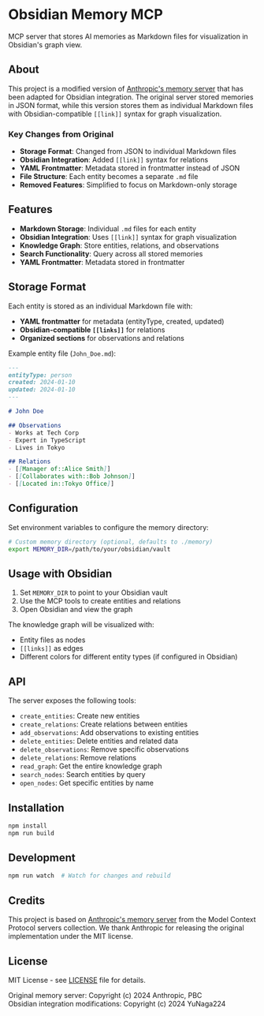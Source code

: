 # Obsidian Memory MCP

MCP server that stores AI memories as Markdown files for visualization in Obsidian's graph view.

## About

This project is a modified version of [Anthropic's memory server](https://github.com/modelcontextprotocol/servers/tree/main/src/memory) that has been adapted for Obsidian integration. The original server stored memories in JSON format, while this version stores them as individual Markdown files with Obsidian-compatible `[[link]]` syntax for graph visualization.

### Key Changes from Original

- **Storage Format**: Changed from JSON to individual Markdown files
- **Obsidian Integration**: Added `[[link]]` syntax for relations
- **YAML Frontmatter**: Metadata stored in frontmatter instead of JSON
- **File Structure**: Each entity becomes a separate `.md` file
- **Removed Features**: Simplified to focus on Markdown-only storage

## Features

- **Markdown Storage**: Individual `.md` files for each entity
- **Obsidian Integration**: Uses `[[link]]` syntax for graph visualization
- **Knowledge Graph**: Store entities, relations, and observations
- **Search Functionality**: Query across all stored memories
- **YAML Frontmatter**: Metadata stored in frontmatter

## Storage Format

Each entity is stored as an individual Markdown file with:

- **YAML frontmatter** for metadata (entityType, created, updated)
- **Obsidian-compatible `[[links]]`** for relations
- **Organized sections** for observations and relations

Example entity file (`John_Doe.md`):
```markdown
---
entityType: person
created: 2024-01-10
updated: 2024-01-10
---

# John Doe

## Observations
- Works at Tech Corp
- Expert in TypeScript
- Lives in Tokyo

## Relations
- [[Manager of::Alice Smith]]
- [[Collaborates with::Bob Johnson]]
- [[Located in::Tokyo Office]]
```

## Configuration

Set environment variables to configure the memory directory:

```bash
# Custom memory directory (optional, defaults to ./memory)
export MEMORY_DIR=/path/to/your/obsidian/vault
```

## Usage with Obsidian

1. Set `MEMORY_DIR` to point to your Obsidian vault
2. Use the MCP tools to create entities and relations
3. Open Obsidian and view the graph

The knowledge graph will be visualized with:
- Entity files as nodes
- `[[links]]` as edges
- Different colors for different entity types (if configured in Obsidian)

## API

The server exposes the following tools:

- `create_entities`: Create new entities
- `create_relations`: Create relations between entities  
- `add_observations`: Add observations to existing entities
- `delete_entities`: Delete entities and related data
- `delete_observations`: Remove specific observations
- `delete_relations`: Remove relations
- `read_graph`: Get the entire knowledge graph
- `search_nodes`: Search entities by query
- `open_nodes`: Get specific entities by name

## Installation

```bash
npm install
npm run build
```

## Development

```bash
npm run watch  # Watch for changes and rebuild
```

## Credits

This project is based on [Anthropic's memory server](https://github.com/modelcontextprotocol/servers/tree/main/src/memory) from the Model Context Protocol servers collection. We thank Anthropic for releasing the original implementation under the MIT license.

## License

MIT License - see [LICENSE](LICENSE) file for details.

Original memory server: Copyright (c) 2024 Anthropic, PBC  
Obsidian integration modifications: Copyright (c) 2024 YuNaga224